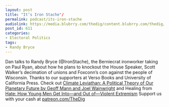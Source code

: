 ```yaml
---
layout: post
title: "It’s Iron Stache"/
permalink: podcast/its-iron-stache
audiolink: https://media.blubrry.com/thedig/content.blubrry.com/thedig/The_Dig_-_EP_89_-_Bryce.mp3
post_id: 611
categories: 
- Electoral Politics
tags: 
- Randy Bryce
---
```


Dan talks to Randy Bryce (@IronStache), the Berniecrat ironworker taking on Paul Ryan, about how he plans to knockout the House Speaker, Scott Walker’s decimation of unions and Foxconn’s con against the people of Wisconsin. Thanks to our supporters at Verso Books and University of California Press. Check out [Climate Leviathan: A Political Theory of Our Planetary Future by Geoff Mann and Joel Wainwright](versobooks.com/books/2545-climate-leviathan) and Healing from [Hate: How Young Men Get Into—and Out of—Violent Extremism](ucpress.edu/book.php?isbn=9780520292635) Support us with your cash at [patreon.com/TheDig](patreon.com/TheDig)

 